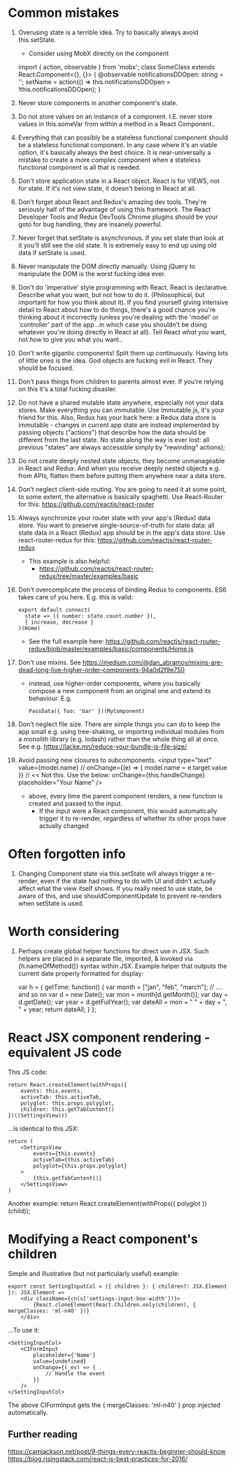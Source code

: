 Common mistakes
===============

1.  Overusing state is a terrible idea. Try to basically always avoid this.setState.
    *   Consider using MobX directly on the component

    import { action, observable } from 'mobx';
    class SomeClass extends React.Component<{}, {}> {
        @observable notificationsDDOpen: string = '';
        setName = action(() => this.notificationsDDOpen = !this.notificationsDDOpen);
    }

2.  Never store components in another component's state.

3.  Do not store values on an instance of a component. I.E. never store values in
    this.someVar from within a method in a React Component..

4.  Everything that can possibly be a stateless functional component should be a stateless
    functional component. In any case where it's an viable option, it's basically always the
    best choice. It is near-universally a mistake to create a more complex component when
    a stateless functional component is all that is needed.

5.  Don't store application state in a React object. React is for VIEWS, not for state. If it's
    not view state, it doesn't belong in React at all.

6.  Don't forget about React and Redux's amazing dev tools. They're seriously half of the
    advantage of using this framework. The React Developer Tools and Redux DevTools Chrome
    plugins should be your goto for bug handling, they are insanely powerful.

7.  Never forget that setState is asynchronous. If you set state than look at it you'll still see
    the old state. It is extremely easy to end up using old data if setState is used.

8.  Never manipulate the DOM directly manually. Using jQuery to manipulate the DOM is the worst
    fucking idea ever.

9.  Don't do 'imperative' style programming with React. React is declarative. Describe what you
    want, but not how to do it. (Philosophical, but important for how you think about it). If you
    find yourself giving intensive detail to React about how to do things, there's a good
    chance you're thinking about it incorrectly (unless you're dealing with the 'model' or
    'controller' part of the app...in which case you shouldn't be doing whatever you're doing
    directly in React at all). Tell React *what* you want, not *how* to give you what you want..

10. Don't write gigantic components! Split them up continuously. Having lots of little ones is
    the idea. God objects are fucking evil in React. They should be focused.

11. Don't pass things from children to parents almost ever. If you're relying on this it's a total
    fucking disaster.

12. Do not have a shared mutable state anywhere, especially not your data stores. Make everything
    you can immutable. Use Immutable.js, it's your friend for this. Also, Redux has your back here:
    a Redux data store is immutable - changes in current app state are instead implemented by
    passing objects ("actions") that describe how the data should be different from the last state.
    No state along the way is ever lost: all previous "states" are always accessible simply by
    "rewinding" actions);

13. Do not create deeply nested state objects, they become unmanageable in React and Redux.
    And when you receive deeply nested objects e.g. from APIs, flatten them before putting them
    anywhere near a data store.

14. Don't neglect client-side routing. You are going to need it at some point, to some extent,
    the alternative is basically spaghetti. Use React-Router for this:
    https://github.com/reactjs/react-router

15. Always synchronize your router state with your app's (Redux) data store. You want to
    preserve single-source-of-truth for state data: all state data in a React (Redux) app
    should be in the app's data store. Use react-router-redux for this: 
      https://github.com/reactjs/react-router-redux

    *   This example is also helpful:
        *   https://github.com/reactjs/react-router-redux/tree/master/examples/basic

16. Don't overcomplicate the process of binding Redux to components. ES6 takes care of you here.
    E.g. this is valid:

        export default connect(
          state => ({ number: state.count.number }),
          { increase, decrease }
        )(Home)

    *   See the full example here: https://github.com/reactjs/react-router-redux/blob/master/examples/basic/components/Home.js

17. Don't use mixins. See https://medium.com/@dan_abramov/mixins-are-dead-long-live-higher-order-components-94a0d2f9e750

    *   instead, use higher-order components, where you basically compose a new component from an
        original one and extend its behaviour. E.g.

            PassData({ foo: 'bar' })(MyComponent)  

18. Don't neglect file size. There are simple things you can do to keep the app small e.g.
    using tree-shaking, or importing individual modules from a monolith library (e.g. lodash)
    rather than the whole thing all at once. See e.g. https://lacke.mn/reduce-your-bundle-js-file-size/

19. Avoid passing new closures to subcomponents.
          <input
              type="text"
              value={model.name}
              // onChange={(e) => { model.name = e.target.value }} // << Not this. Use the below:
              onChange={this.handleChange}
              placeholder="Your Name"
          />
    *   above, every time the parent component renders, a new function is created and passed
        to the input.
        *   If the input were a React component, this would automatically trigger it to re-render,
            regardless of whether its other props have actually changed

Often forgotten info
====================
1.  Changing Component state via this.setState will always trigger a re-render, even if the state
    had nothing to do with UI and didn't actually affect what the view itself shows. If you really
    need to use state, be aware of this, and use shouldComponentUpdate to prevent re-renders when
    setState is used.

Worth considering
=================
1.  Perhaps create global helper functions for direct use in JSX. Such helpers are placed in a 
    separate file, imported, & invoked via {h.nameOfMethod()} syntax within JSX. Example helper 
    that outputs the current date properly formatted for display:

    var h =  {
      getTime: function() {
         var month = ["jan", "feb", "march"]; // …. and so on
         var d = new Date();
         var mon = month[d.getMonth()];
         var day = d.getDate();
         var year = d.getFullYear();
         var dateAll = mon + " " + day + ", " + year;
         return dateAll;
      }
    };

React JSX component rendering - equivalent JS code
==================================================
This JS code:

    return React.createElement(withProps({
        events: this.events,
        activeTab: this.activeTab,
        polyglot: this.props.polyglot,
        children: this.getTabContent()
    })((SettingsView)))

...is identical to this JSX:

    return (
        <SettingsView
            events={this.events}
            activeTab={this.activeTab}
            polyglot={this.props.polyglot}
        >
            {this.getTabContent()}
        </SettingsView>
    )

Another example:
    return React.createElement(withProps({ polyglot })(child));


Modifying a React component's children
======================================
Simple and illustrative (but not particularly useful) example:

    export const SettingInputCol = ({ children }: { children?: JSX.Element }): JSX.Element =>
        <div className={cn(s['settings-input-box-width'])}>
            {React.cloneElement(React.Children.only(children), { mergeClasses: 'ml-n40' })}
        </div>

...To use it:

    <SettingInputCol>
        <CIFormInput
            placeholder={'Name'}
            value={undefined}
            onChange={(_ev) => {
                // Handle the event
            }}
        />
    </SettingInputCol>

The above CIFormInput gets the { mergeClasses: 'ml-n40' } prop injected automatically.


Further reading
---------------
https://camjackson.net/post/9-things-every-reactjs-beginner-should-know
https://blog.risingstack.com/react-js-best-practices-for-2016/
